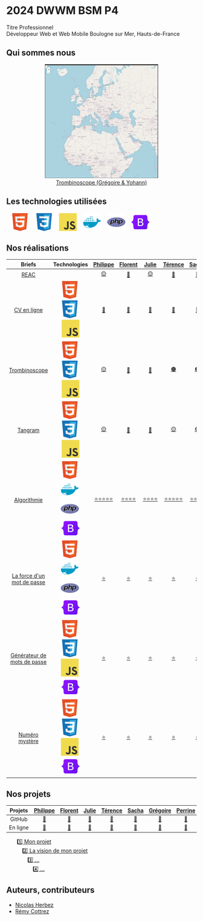 # 2024 DWWM BSM P4

Titre Professionnel  
Développeur Web et Web Mobile
Boulogne sur Mer, Hauts-de-France

## Qui sommes nous

<figure>
    <div align="center">
        <a href="https://2024-dwwm-bsm-p4.github.io/trombi-gdu/">
            <img src="./img/trombi.png" alt="trombi.png" style="width: 300px !important;">
        </a>
    </div>
    <div align="center">
        <figcaption>
            <a href="https://2024-dwwm-bsm-p4.github.io/trombi-gdu/" align="center">Trombinoscope (Grégoire & Yohann)</a>
        </figcaption>
    </div>
</figure>

## Les technologies utilisées

&nbsp;&nbsp;
![img_html](./img/html.svg)
&nbsp;&nbsp;
![img_css](./img/css.svg)
&nbsp;&nbsp;
![img_javascript](./img/javascript.svg)
&nbsp;&nbsp;
![img_docker](./img/docker.svg)
&nbsp;&nbsp;
![img_docker](./img/php.svg)
&nbsp;&nbsp;
![img_docker](./img/bootstrap.svg)

## Nos réalisations

| Briefs | Technologies | <a href="https://github.com/Pbourgeois62">Philippe</a> | <a href="https://github.com/Florent-Broutin">Florent</a> | <a href="https://github.com/Julie-Charles16">Julie</a> | <a href="https://github.com/Lembont">Térence</a> | <a href="https://github.com/sachadrmn">Sacha</a> | <a href="https://github.com/RetroGreg">Grégoire</a> | <a href="https://github.com/Perrine2023">Perrine</a> | <a href="https://github.com/max-devv">Maxence</a> | <a href="https://github.com/LamourMarine">Marine</a> | <a href="https://github.com/Aledorian">Alédorian</a> | <a href="https://github.com/Marylinelesaffre">Maryline</a> | <a href="https://github.com/bannik62">Yohann</a> |
| :----: | :----: | :----: | :----: | :----: | :----: | :----: | :----: | :----: | :----: | :----: | :----: | :----: | :----: |
| [REAC](https://github.com/2024-dwwm-bsm-p4/reac) |  | <a href="https://github.com/2024-dwwm-bsm-p4/cv-pbo">🟡</a> | <a href="https://github.com/2024-dwwm-bsm-p4/cv-fbr">🔴</a> | <a href="https://github.com/2024-dwwm-bsm-p4/cv-pbo">🟡</a> | <a href="https://github.com/2024-dwwm-bsm-p4/cv-ale">🔵</a> | <a href="https://github.com/2024-dwwm-bsm-p4/cv-fbr">🔴</a> | <a href="https://github.com/2024-dwwm-bsm-p4/cv-gdu">🟠</a> | <a href="https://github.com/2024-dwwm-bsm-p4/cv-ale">🔵</a> | <a href="https://github.com/2024-dwwm-bsm-p4/cv-fbr">🔴</a> | <a href="https://github.com/2024-dwwm-bsm-p4/cv-gdu">🟠</a> | <a href="https://github.com/2024-dwwm-bsm-p4/cv-ale">🔵</a> | <a href="https://github.com/2024-dwwm-bsm-p4/cv-gdu">🟠</a> | <a href="https://github.com/2024-dwwm-bsm-p4/cv-pbo">🟡</a> |
| [CV en ligne](https://github.com/2024-dwwm-bsm-p4/cv) | ![img_html](./img/html.svg)&nbsp;![img_css](./img/css.svg)&nbsp;![img_javascript](./img/javascript.svg) | <a href="https://2024-dwwm-bsm-p4.github.io/cv-pbo">🔗</a> | <a href="https://2024-dwwm-bsm-p4.github.io/cv-fbr">🔗</a> | <a href="https://2024-dwwm-bsm-p4.github.io/cv-jch">🔗</a> | <a href="https://2024-dwwm-bsm-p4.github.io/cv-tcr">🔗</a> | <a href="https://2024-dwwm-bsm-p4.github.io/cv-sdi">🔗</a> | <a href="https://2024-dwwm-bsm-p4.github.io/cv-gdu">🔗</a> | <a href="https://2024-dwwm-bsm-p4.github.io/cv-pee">🔗</a> | <a href="https://2024-dwwm-bsm-p4.github.io/cv-mhe">🔗</a> | <a href="https://2024-dwwm-bsm-p4.github.io/cv-mla">🔗</a> | <a href="https://2024-dwwm-bsm-p4.github.io/cv-ale">🔗</a> | <a href="https://2024-dwwm-bsm-p4.github.io/cv-mle">🔗</a> | <a href="https://2024-dwwm-bsm-p4.github.io/cv-yva">🔗</a> |
| [Trombinoscope](https://github.com/2024-dwwm-bsm-p4/trombi) | ![img_html](./img/html.svg)&nbsp;![img_css](./img/css.svg)&nbsp;![img_javascript](./img/javascript.svg) | <a href="https://2024-dwwm-bsm-p4.github.io/Trombi-MLA">🟡</a> | <a href="https://2024-dwwm-bsm-p4.github.io/trombi-fbr">🔴</a> | <a href="https://2024-dwwm-bsm-p4.github.io/trombi-mhe">🔵</a> | <a href="https://2024-dwwm-bsm-p4.github.io/trombi-tcr">🟠</a> | <a href="https://2024-dwwm-bsm-p4.github.io/trombi-tcr">🟠</a> | <a href="https://2024-dwwm-bsm-p4.github.io/trombi-gdu/">⚫</a> | <a href="https://2024-dwwm-bsm-p4.github.io/Trombi-mle/">🟢</a> | <a href="https://2024-dwwm-bsm-p4.github.io/trombi-mhe">🔵</a> | <a href="https://2024-dwwm-bsm-p4.github.io/Trombi-MLA">🟡</a> | <a href="https://2024-dwwm-bsm-p4.github.io/trombi-fbr">🔴</a> | <a href="https://2024-dwwm-bsm-p4.github.io/Trombi-mle/">🟢</a> | <a href="https://2024-dwwm-bsm-p4.github.io/trombi-gdu/">⚫</a> |
| [Tangram](https://github.com/2024-dwwm-bsm-p4/tangram) | ![img_html](./img/html.svg)&nbsp;![img_css](./img/css.svg)&nbsp;![img_javascript](./img/javascript.svg) | <a href="https://github.com/Lembont/Tangram-TC-PB-GD">🟡</a> | <a href="https://github.com/2024-dwwm-bsm-p4/tangram-mhe">🔴</a> | <a href="https://github.com/2024-dwwm-bsm-p4/tangram-mle">🔵</a> | <a href="https://github.com/Lembont/Tangram-TC-PB-GD">🟡</a> | <a href="https://github.com/2024-dwwm-bsm-p4/tangram-sdi.git">🟢</a> | <a href="https://github.com/Lembont/Tangram-TC-PB-GD">🟡</a> | <a href="https://github.com/2024-dwwm-bsm-p4/tangram-sdi.git">🟢</a> | <a href="https://github.com/2024-dwwm-bsm-p4/tangram-mhe">🔴</a> | <a href="https://github.com/2024-dwwm-bsm-p4/tangram-sdi.git">🟢</a> | <a href="https://github.com/2024-dwwm-bsm-p4/tangram-mle">🔵</a> | <a href="https://github.com/2024-dwwm-bsm-p4/tangram-mle">🔵</a> | <a href="https://github.com/2024-dwwm-bsm-p4/tangram-mhe">🔴</a> |
| [Algorithmie](https://github.com/2024-dwwm-bsm-p4/algorithm) | ![img_html](./img/html.svg)&nbsp;![img_docker](./img/docker.svg)&nbsp;![img_php](./img/php.svg)&nbsp;![img_bootstrap](./img/bootstrap.svg) | <a href="https://github.com/2024-dwwm-bsm-p4/algorithm-pbo">⭐⭐⭐⭐⭐</a> | <a href="https://github.com/2024-dwwm-bsm-p4/algorithm-fbr">⭐⭐⭐⭐</a> | <a href="https://github.com/2024-dwwm-bsm-p4/algorithm-jch">⭐⭐⭐⭐</a> | <a href="https://github.com/2024-dwwm-bsm-p4/algorithm-tcr">⭐⭐⭐⭐⭐</a> | <a href="https://github.com/2024-dwwm-bsm-p4/algorithm-sdi">⭐⭐⭐⭐</a> | <a href="https://github.com/2024-dwwm-bsm-p4/algorithm-gdu">⭐⭐⭐⭐⭐</a> | <a href="https://github.com/2024-dwwm-bsm-p4/algorithm-pee">⭐⭐⭐</a> | <a href="https://github.com/2024-dwwm-bsm-p4/algorithm-mhe">⭐⭐⭐</a> | <a href="https://github.com/2024-dwwm-bsm-p4/algorithm-mla">⭐⭐⭐</a> | <a href="https://github.com/2024-dwwm-bsm-p4/algorithm-ale">⭐⭐⭐⭐⭐</a> | <a href="https://github.com/2024-dwwm-bsm-p4/algorithm-mle">⭐⭐⭐⭐</a> | <a href="https://github.com/2024-dwwm-bsm-p4/algorithm-yva">⭐⭐⭐</a> |
| [La force d'un mot de passe](https://github.com/2024-dwwm-bsm-p4/password-strength) | ![img_html](./img/html.svg)&nbsp;![img_docker](./img/docker.svg)&nbsp;![img_php](./img/php.svg)&nbsp;![img_bootstrap](./img/bootstrap.svg) | <a href="https://github.com/2024-dwwm-bsm-p4/password-strength-nhe">⭐</a> | <a href="https://github.com/2024-dwwm-bsm-p4/password-strength-nhe">⭐</a> | <a href="https://github.com/2024-dwwm-bsm-p4/password-strength-nhe">⭐</a> | <a href="https://github.com/2024-dwwm-bsm-p4/password-strength-nhe">⭐</a> | <a href="https://github.com/2024-dwwm-bsm-p4/password-strength-nhe">⭐</a> | <a href="https://github.com/2024-dwwm-bsm-p4/password-strength-nhe">⭐</a> | <a href="https://github.com/2024-dwwm-bsm-p4/password-strength-nhe">⭐</a> | <a href="https://github.com/2024-dwwm-bsm-p4/password-strength-nhe">⭐</a> | <a href="https://github.com/2024-dwwm-bsm-p4/password-strength-nhe">⭐</a> | <a href="https://github.com/2024-dwwm-bsm-p4/password-strength-nhe">⭐</a> | <a href="https://github.com/2024-dwwm-bsm-p4/password-strength-nhe">⭐</a> | <a href="https://github.com/2024-dwwm-bsm-p4/password-strength-nhe">⭐</a> |
| [Générateur de mots de passe](https://github.com/2024-dwwm-bsm-p4/password-generator) | ![img_html](./img/html.svg)&nbsp;![img_css](./img/css.svg)&nbsp;![img_javascript](./img/javascript.svg)&nbsp;![img_bootstrap](./img/bootstrap.svg) | <a href="https://github.com/2024-dwwm-bsm-p4/password-generator-pbo">⭐</a> | <a href="https://github.com/2024-dwwm-bsm-p4/password-generator-fbr">⭐</a> | <a href="https://github.com/2024-dwwm-bsm-p4/password-generator-jch">⭐</a> | <a href="https://github.com/2024-dwwm-bsm-p4/password-generator-tcr">⭐</a> | <a href="https://github.com/2024-dwwm-bsm-p4/password-generator-sdi">⭐</a> | <a href="https://github.com/2024-dwwm-bsm-p4/password-generator-gdu">⭐</a> | <a href="https://github.com/2024-dwwm-bsm-p4/password-generator-pee">⭐</a> | <a href="https://github.com/2024-dwwm-bsm-p4/password-generator-mhe">⭐</a> | <a href="https://github.com/2024-dwwm-bsm-p4/password-generator-mla">⭐</a> | <a href="https://github.com/2024-dwwm-bsm-p4/password-generator-ale">⭐</a> | <a href="https://github.com/2024-dwwm-bsm-p4/password-generator-mle">⭐</a> | <a href="https://github.com/2024-dwwm-bsm-p4/password-generator-yva">⭐</a> |
| [Numéro mystère](https://github.com/2024-dwwm-bsm-p4/mystery-number) | ![img_html](./img/html.svg)&nbsp;![img_css](./img/css.svg)&nbsp;![img_javascript](./img/javascript.svg)&nbsp;![img_bootstrap](./img/bootstrap.svg) | <a href="https://github.com/2024-dwwm-bsm-p4/mystery-number-pbo">⭐</a> | <a href="https://github.com/2024-dwwm-bsm-p4/mystery-number-fbr">⭐</a> | <a href="https://github.com/2024-dwwm-bsm-p4/mystery-number-jch">⭐</a> | <a href="https://github.com/2024-dwwm-bsm-p4/mystery-number-tcr">⭐</a> | <a href="https://github.com/2024-dwwm-bsm-p4/mystery-number-sdi">⭐</a> | <a href="https://github.com/2024-dwwm-bsm-p4/mystery-number-gdu">⭐</a> | <a href="https://github.com/2024-dwwm-bsm-p4/mystery-number-pee">⭐</a> | <a href="https://github.com/2024-dwwm-bsm-p4/mystery-number-mhe">⭐</a> | <a href="https://github.com/2024-dwwm-bsm-p4/mystery-number-mla">⭐</a> | <a href="https://github.com/2024-dwwm-bsm-p4/mystery-number-ale">⭐</a> | <a href="https://github.com/2024-dwwm-bsm-p4/mystery-number-mle">⭐</a> | <a href="https://github.com/2024-dwwm-bsm-p4/mystery-number-yva">⭐</a> |

## Nos projets

| Projets | <a href="https://github.com/Pbourgeois62">Philippe</a> | <a href="https://github.com/Florent-Broutin">Florent</a> | <a href="https://github.com/Julie-Charles16">Julie</a> | <a href="https://github.com/Lembont">Térence</a> | <a href="https://github.com/sachadrmn">Sacha</a> | <a href="https://github.com/RetroGreg">Grégoire</a> | <a href="https://github.com/Perrine2023">Perrine</a> | <a href="https://github.com/max-devv">Maxence</a> | <a href="https://github.com/LamourMarine">Marine</a> | <a href="https://github.com/Aledorian">Alédorian</a> | <a href="https://github.com/Marylinelesaffre">Maryline</a> | <a href="https://github.com/bannik62">Yohann</a> |
| :----: | :----: | :----: | :----: | :----: | :----: | :----: | :----: | :----: | :----: | :----: | :----: | :----: |
| GitHub | <a href="https://github.com/2024-dwwm-bsm-p4/project-pbo">🔗</a> | <a href="https://github.com/2024-dwwm-bsm-p4/project-fbr">🔗</a> | <a href="https://github.com/2024-dwwm-bsm-p4/project-jch">🔗</a> | <a href="https://github.com/2024-dwwm-bsm-p4/project-tcr">🔗</a> | <a href="https://github.com/2024-dwwm-bsm-p4/project-sdi">🔗</a> | <a href="https://github.com/2024-dwwm-bsm-p4/project-gdu">🔗</a> | <a href="https://github.com/2024-dwwm-bsm-p4/project-pee">🔗</a> | <a href="https://github.com/2024-dwwm-bsm-p4/project-mhe">🔗</a> | <a href="https://github.com/2024-dwwm-bsm-p4/project-mla">🔗</a> | <a href="https://github.com/2024-dwwm-bsm-p4/project-ale">🔗</a> | <a href="https://github.com/2024-dwwm-bsm-p4/project-mle">🔗</a> | <a href="https://github.com/2024-dwwm-bsm-p4/project-yva">🔗</a> |
| En&nbsp;ligne | <a href="#">🔗</a> | <a href="#">🔗</a> | <a href="#">🔗</a> | <a href="#">🔗</a> | <a href="#">🔗</a> | <a href="#">🔗</a> | <a href="#">🔗</a> | <a href="#">🔗</a> | <a href="#">🔗</a> | <a href="#">🔗</a> | <a href="#">🔗</a> | <a href="#">🔗</a> |

<!-- &emsp;Briefs :   -->
&emsp;&emsp;[1️⃣ Mon projet](https://github.com/2024-dwwm-bsm-p4/my-project)  
&emsp;&emsp;&emsp;[2️⃣ La vision de mon projet](https://github.com/2024-dwwm-bsm-p4/my-vision)  
&emsp;&emsp;&emsp;&emsp;[3️⃣ ...](https://github.com/2024-dwwm-bsm-p4)  
&emsp;&emsp;&emsp;&emsp;&emsp;[4️⃣ ...](https://github.com/2024-dwwm-bsm-p4)  

<!-- ## Notre avancée

<figure>
    <div align="center">
        <a href="#">
            <img src="png" alt="png" style="width: 300px !important;">
        </a>
    </div>
    <div align="center">
        <figcaption>
            <a href="#" align="center">Arbre de compétences</a>
        </figcaption>
    </div>
</figure> -->

## Auteurs, contributeurs

* [Nicolas Herbez](https://github.com/nicolas-herbez)
* [Rémy Cottrez](https://github.com/RemyCTRZ)
